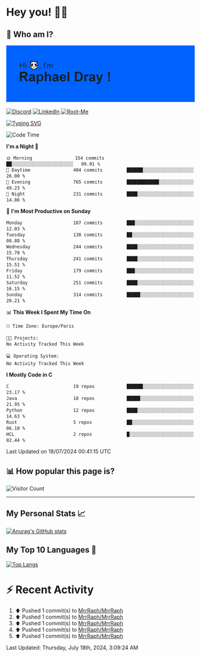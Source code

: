 # **Hey you! 👋🏼**

## **🔎 Who am I?**

<img src="https://github.com/MrrRaph/MrrRaph/blob/master/header.png?raw=true">

[![Discord](https://img.shields.io/badge/Discord-7289DA?style=for-the-badge&logo=discord&logoColor=white
)](https://discordapp.com/users/MrRaph#4214/)
[![LinkedIn](https://img.shields.io/badge/LinkedIn-0077B5?style=for-the-badge&logo=linkedin&logoColor=white)](https://www.linkedin.com/in/raphaeldray/)
[![Root-Me](https://img.shields.io/badge/dynamic/json?color=yellowgreen&label=Root-me%20Score&query=score&style=for-the-badge&url=https://raw.githubusercontent.com/MrrRaph/MrrRaph/master/root-me-stats.json&logoColor=white)](https://www.root-me.org/PandHacker)


[![Typing SVG](https://readme-typing-svg.herokuapp.com?font=glory&size=23&multiline=true&height=65&lines=CyberSecurity+Engineer+%F0%9F%92%BB;Freelance+Fullstack+Developer)](https://git.io/typing-svg)

<!--START_SECTION:waka-->
![Code Time](http://img.shields.io/badge/Code%20Time-0%20secs-blue)

**I'm a Night 🦉** 

```text
🌞 Morning                154 commits         ██░░░░░░░░░░░░░░░░░░░░░░░   09.91 % 
🌆 Daytime                404 commits         ██████░░░░░░░░░░░░░░░░░░░   26.00 % 
🌃 Evening                765 commits         ████████████░░░░░░░░░░░░░   49.23 % 
🌙 Night                  231 commits         ████░░░░░░░░░░░░░░░░░░░░░   14.86 % 
```
📅 **I'm Most Productive on Sunday** 

```text
Monday                   187 commits         ███░░░░░░░░░░░░░░░░░░░░░░   12.03 % 
Tuesday                  138 commits         ██░░░░░░░░░░░░░░░░░░░░░░░   08.88 % 
Wednesday                244 commits         ████░░░░░░░░░░░░░░░░░░░░░   15.70 % 
Thursday                 241 commits         ████░░░░░░░░░░░░░░░░░░░░░   15.51 % 
Friday                   179 commits         ███░░░░░░░░░░░░░░░░░░░░░░   11.52 % 
Saturday                 251 commits         ████░░░░░░░░░░░░░░░░░░░░░   16.15 % 
Sunday                   314 commits         █████░░░░░░░░░░░░░░░░░░░░   20.21 % 
```


📊 **This Week I Spent My Time On** 

```text
🕑︎ Time Zone: Europe/Paris

🐱‍💻 Projects: 
No Activity Tracked This Week

💻 Operating System: 
No Activity Tracked This Week
```

**I Mostly Code in C** 

```text
C                        19 repos            ██████░░░░░░░░░░░░░░░░░░░   23.17 % 
Java                     18 repos            █████░░░░░░░░░░░░░░░░░░░░   21.95 % 
Python                   12 repos            ████░░░░░░░░░░░░░░░░░░░░░   14.63 % 
Rust                     5 repos             ██░░░░░░░░░░░░░░░░░░░░░░░   06.10 % 
HCL                      2 repos             █░░░░░░░░░░░░░░░░░░░░░░░░   02.44 % 
```




 Last Updated on 18/07/2024 00:41:15 UTC
<!--END_SECTION:waka-->

## **📊 How popular this page is?**

![Visitor Count](https://profile-counter.glitch.me/MrrRaph/count.svg)

---

## **My Personal Stats 📈**

[![Anurag's GitHub stats](https://github-readme-stats.vercel.app/api?username=mrrraph&count_private=true&show_icons=true&title_color=fff&text_color=fff&bg_color=30,36d1dc,904e95)](https://github.com/anuraghazra/github-readme-stats)

## **My Top 10 Languages 📣**

[![Top Langs](https://github-readme-stats.vercel.app/api/top-langs/?username=mrrraph&langs_count=10&layout=compact&hide=html,css&hide_title=true)](https://github.com/anuraghazra/github-readme-stats)


# **⚡ Recent Activity**

<!--RECENT_ACTIVITY:start-->
1. ⬆️ Pushed 1 commit(s) to [MrrRaph/MrrRaph](https://github.com/MrrRaph/MrrRaph)<br>
2. ⬆️ Pushed 1 commit(s) to [MrrRaph/MrrRaph](https://github.com/MrrRaph/MrrRaph)<br>
3. ⬆️ Pushed 1 commit(s) to [MrrRaph/MrrRaph](https://github.com/MrrRaph/MrrRaph)<br>
4. ⬆️ Pushed 1 commit(s) to [MrrRaph/MrrRaph](https://github.com/MrrRaph/MrrRaph)<br>
5. ⬆️ Pushed 1 commit(s) to [MrrRaph/MrrRaph](https://github.com/MrrRaph/MrrRaph)<br>
<!--RECENT_ACTIVITY:end-->
<!--RECENT_ACTIVITY:last_update-->
Last Updated: Thursday, July 18th, 2024, 3:09:24 AM
<!--RECENT_ACTIVITY:last_update_end-->
